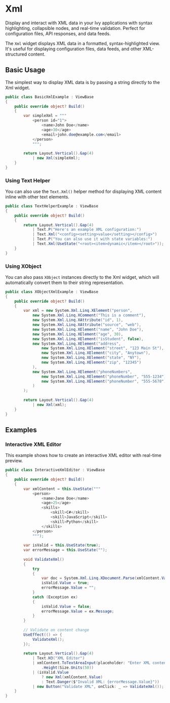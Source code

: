 # Xml

<Ingress>
Display and interact with XML data in your Ivy applications with syntax highlighting, collapsible nodes, and real-time validation. Perfect for configuration files, API responses, and data feeds.
</Ingress>

The `Xml` widget displays XML data in a formatted, syntax-highlighted view. It's useful for displaying configuration files, data feeds, and other XML-structured content.

## Basic Usage

The simplest way to display XML data is by passing a string directly to the Xml widget.

```csharp demo-tabs
public class BasicXmlExample : ViewBase
{
    public override object? Build()
    {
        var simpleXml = """
            <person id="1">
                <name>John Doe</name>
                <age>30</age>
                <email>john.doe@example.com</email>
            </person>
            """;
        
        return Layout.Vertical().Gap(4)
            | new Xml(simpleXml);
    }
}
```

### Using Text Helper

You can also use the `Text.Xml()` helper method for displaying XML content inline with other text elements.

```csharp demo-tabs
public class TextHelperExample : ViewBase
{
    public override object? Build()
    {
        return Layout.Vertical().Gap(4)
            | Text.P("Here's an example XML configuration:")
            | Text.Xml("<config><setting>value</setting></config>")
            | Text.P("You can also use it with state variables:")
            | Text.Xml(UseState("<root><item>dynamic</item></root>"));
    }
}
```

### Using XObject

You can also pass `XObject` instances directly to the Xml widget, which will automatically convert them to their string representation.

```csharp demo-tabs
public class XObjectXmlExample : ViewBase
{
    public override object? Build()
    {
        var xml = new System.Xml.Linq.XElement("person",
            new System.Xml.Linq.XComment("This is a comment"),
            new System.Xml.Linq.XAttribute("id", 1),
            new System.Xml.Linq.XAttribute("source", "web"),
            new System.Xml.Linq.XElement("name", "John Doe"),
            new System.Xml.Linq.XElement("age", 30),
            new System.Xml.Linq.XElement("isStudent", false),
            new System.Xml.Linq.XElement("address",
                new System.Xml.Linq.XElement("street", "123 Main St"),
                new System.Xml.Linq.XElement("city", "Anytown"),
                new System.Xml.Linq.XElement("state", "NY"),
                new System.Xml.Linq.XElement("zip", "12345")
            ),
            new System.Xml.Linq.XElement("phoneNumbers",
                new System.Xml.Linq.XElement("phoneNumber", "555-1234"),
                new System.Xml.Linq.XElement("phoneNumber", "555-5678")
            )
        );
        
        return Layout.Vertical().Gap(4)
            | new Xml(xml);
    }
}
```

<WidgetDocs Type="Ivy.Xml" ExtensionTypes="Ivy.XmlExtensions" SourceUrl="https://github.com/Ivy-Interactive/Ivy-Framework/blob/main/Ivy/Widgets/Primitives/Xml.cs"/>

## Examples

### Interactive XML Editor

This example shows how to create an interactive XML editor with real-time preview.

```csharp demo-tabs
public class InteractiveXmlEditor : ViewBase
{
    public override object? Build()
    {
        var xmlContent = this.UseState("""
            <person>
                <name>Jane Doe</name>
                <age>25</age>
                <skills>
                    <skill>C#</skill>
                    <skill>JavaScript</skill>
                    <skill>Python</skill>
                </skills>
            </person>
            """);
        
        var isValid = this.UseState(true);
        var errorMessage = this.UseState("");
        
        void ValidateXml()
        {
            try
            {
                var doc = System.Xml.Linq.XDocument.Parse(xmlContent.Value);
                isValid.Value = true;
                errorMessage.Value = "";
            }
            catch (Exception ex)
            {
                isValid.Value = false;
                errorMessage.Value = ex.Message;
            }
        }
        
        // Validate on content change
        UseEffect(() => {
            ValidateXml();
        });
        
        return Layout.Vertical().Gap(4)
            | Text.H3("XML Editor")
            | xmlContent.ToTextAreaInput(placeholder: "Enter XML content here...")
                .Height(Size.Units(50))
            | (isValid.Value 
                ? new Xml(xmlContent.Value)
                : Text.Danger($"Invalid XML: {errorMessage.Value}"))
            | new Button("Validate XML", onClick: _ => ValidateXml());
    }
}
```
